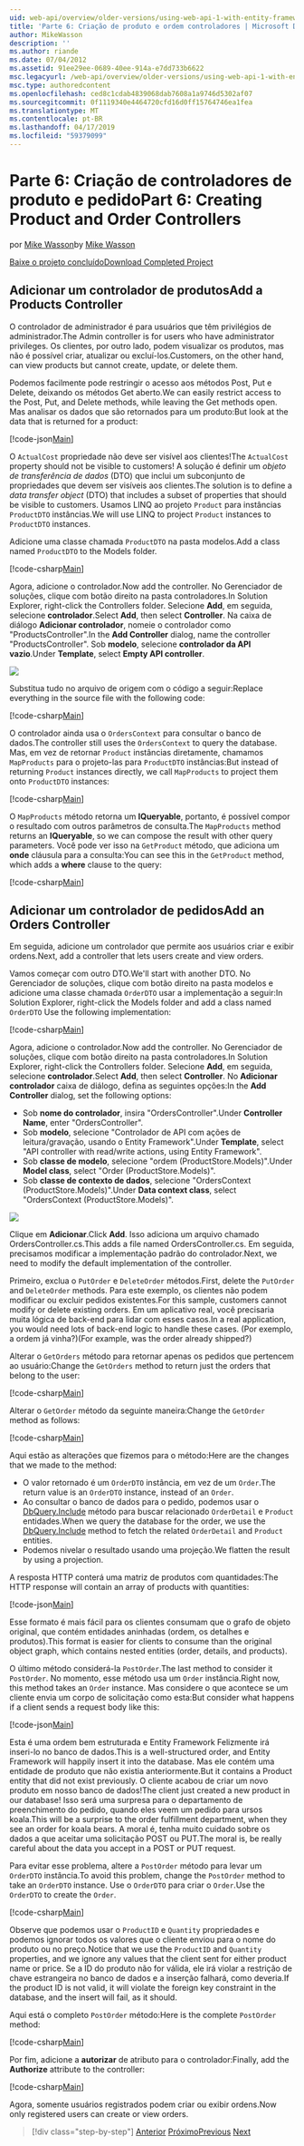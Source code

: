 ```yaml
---
uid: web-api/overview/older-versions/using-web-api-1-with-entity-framework-5/using-web-api-with-entity-framework-part-6
title: 'Parte 6: Criação de produto e ordem controladores | Microsoft Docs'
author: MikeWasson
description: ''
ms.author: riande
ms.date: 07/04/2012
ms.assetid: 91ee29ee-0689-40ee-914a-e7dd733b6622
msc.legacyurl: /web-api/overview/older-versions/using-web-api-1-with-entity-framework-5/using-web-api-with-entity-framework-part-6
msc.type: authoredcontent
ms.openlocfilehash: ced8c1cdab4839068dab7608a1a9746d5302af07
ms.sourcegitcommit: 0f1119340e4464720cfd16d0ff15764746ea1fea
ms.translationtype: MT
ms.contentlocale: pt-BR
ms.lasthandoff: 04/17/2019
ms.locfileid: "59379099"
---
```

# <a name="part-6-creating-product-and-order-controllers"></a><span data-ttu-id="e3509-102">Parte 6: Criação de controladores de produto e pedido</span><span class="sxs-lookup"><span data-stu-id="e3509-102">Part 6: Creating Product and Order Controllers</span></span>

<span data-ttu-id="e3509-103">por [Mike Wasson](https://github.com/MikeWasson)</span><span class="sxs-lookup"><span data-stu-id="e3509-103">by [Mike Wasson](https://github.com/MikeWasson)</span></span>

[<span data-ttu-id="e3509-104">Baixe o projeto concluído</span><span class="sxs-lookup"><span data-stu-id="e3509-104">Download Completed Project</span></span>](http://code.msdn.microsoft.com/ASP-NET-Web-API-with-afa30545)

## <a name="add-a-products-controller"></a><span data-ttu-id="e3509-105">Adicionar um controlador de produtos</span><span class="sxs-lookup"><span data-stu-id="e3509-105">Add a Products Controller</span></span>

<span data-ttu-id="e3509-106">O controlador de administrador é para usuários que têm privilégios de administrador.</span><span class="sxs-lookup"><span data-stu-id="e3509-106">The Admin controller is for users who have administrator privileges.</span></span> <span data-ttu-id="e3509-107">Os clientes, por outro lado, podem visualizar os produtos, mas não é possível criar, atualizar ou excluí-los.</span><span class="sxs-lookup"><span data-stu-id="e3509-107">Customers, on the other hand, can view products but cannot create, update, or delete them.</span></span>

<span data-ttu-id="e3509-108">Podemos facilmente pode restringir o acesso aos métodos Post, Put e Delete, deixando os métodos Get aberto.</span><span class="sxs-lookup"><span data-stu-id="e3509-108">We can easily restrict access to the Post, Put, and Delete methods, while leaving the Get methods open.</span></span> <span data-ttu-id="e3509-109">Mas analisar os dados que são retornados para um produto:</span><span class="sxs-lookup"><span data-stu-id="e3509-109">But look at the data that is returned for a product:</span></span>

[!code-json[Main](using-web-api-with-entity-framework-part-6/samples/sample1.json?highlight=1)]

<span data-ttu-id="e3509-110">O `ActualCost` propriedade não deve ser visível aos clientes!</span><span class="sxs-lookup"><span data-stu-id="e3509-110">The `ActualCost` property should not be visible to customers!</span></span> <span data-ttu-id="e3509-111">A solução é definir um *objeto de transferência de dados* (DTO) que inclui um subconjunto de propriedades que devem ser visíveis aos clientes.</span><span class="sxs-lookup"><span data-stu-id="e3509-111">The solution is to define a *data transfer object* (DTO) that includes a subset of properties that should be visible to customers.</span></span> <span data-ttu-id="e3509-112">Usamos LINQ ao projeto `Product` para instâncias `ProductDTO` instâncias.</span><span class="sxs-lookup"><span data-stu-id="e3509-112">We will use LINQ to project `Product` instances to `ProductDTO` instances.</span></span>

<span data-ttu-id="e3509-113">Adicione uma classe chamada `ProductDTO` na pasta modelos.</span><span class="sxs-lookup"><span data-stu-id="e3509-113">Add a class named `ProductDTO` to the Models folder.</span></span>

[!code-csharp[Main](using-web-api-with-entity-framework-part-6/samples/sample2.cs)]

<span data-ttu-id="e3509-114">Agora, adicione o controlador.</span><span class="sxs-lookup"><span data-stu-id="e3509-114">Now add the controller.</span></span> <span data-ttu-id="e3509-115">No Gerenciador de soluções, clique com botão direito na pasta controladores.</span><span class="sxs-lookup"><span data-stu-id="e3509-115">In Solution Explorer, right-click the Controllers folder.</span></span> <span data-ttu-id="e3509-116">Selecione **Add**, em seguida, selecione **controlador**.</span><span class="sxs-lookup"><span data-stu-id="e3509-116">Select **Add**, then select **Controller**.</span></span> <span data-ttu-id="e3509-117">Na caixa de diálogo **Adicionar controlador**, nomeie o controlador como &quot;ProductsController&quot;.</span><span class="sxs-lookup"><span data-stu-id="e3509-117">In the **Add Controller** dialog, name the controller &quot;ProductsController&quot;.</span></span> <span data-ttu-id="e3509-118">Sob **modelo**, selecione **controlador da API vazio**.</span><span class="sxs-lookup"><span data-stu-id="e3509-118">Under **Template**, select **Empty API controller**.</span></span>

![](using-web-api-with-entity-framework-part-6/_static/image1.png)

<span data-ttu-id="e3509-119">Substitua tudo no arquivo de origem com o código a seguir:</span><span class="sxs-lookup"><span data-stu-id="e3509-119">Replace everything in the source file with the following code:</span></span>

[!code-csharp[Main](using-web-api-with-entity-framework-part-6/samples/sample3.cs)]

<span data-ttu-id="e3509-120">O controlador ainda usa o `OrdersContext` para consultar o banco de dados.</span><span class="sxs-lookup"><span data-stu-id="e3509-120">The controller still uses the `OrdersContext` to query the database.</span></span> <span data-ttu-id="e3509-121">Mas, em vez de retornar `Product` instâncias diretamente, chamamos `MapProducts` para o projeto-las para `ProductDTO` instâncias:</span><span class="sxs-lookup"><span data-stu-id="e3509-121">But instead of returning `Product` instances directly, we call `MapProducts` to project them onto `ProductDTO` instances:</span></span>

[!code-csharp[Main](using-web-api-with-entity-framework-part-6/samples/sample4.cs?highlight=1)]

<span data-ttu-id="e3509-122">O `MapProducts` método retorna um **IQueryable**, portanto, é possível compor o resultado com outros parâmetros de consulta.</span><span class="sxs-lookup"><span data-stu-id="e3509-122">The `MapProducts` method returns an **IQueryable**, so we can compose the result with other query parameters.</span></span> <span data-ttu-id="e3509-123">Você pode ver isso na `GetProduct` método, que adiciona um **onde** cláusula para a consulta:</span><span class="sxs-lookup"><span data-stu-id="e3509-123">You can see this in the `GetProduct` method, which adds a **where** clause to the query:</span></span>

[!code-csharp[Main](using-web-api-with-entity-framework-part-6/samples/sample5.cs?highlight=2)]

## <a name="add-an-orders-controller"></a><span data-ttu-id="e3509-124">Adicionar um controlador de pedidos</span><span class="sxs-lookup"><span data-stu-id="e3509-124">Add an Orders Controller</span></span>

<span data-ttu-id="e3509-125">Em seguida, adicione um controlador que permite aos usuários criar e exibir ordens.</span><span class="sxs-lookup"><span data-stu-id="e3509-125">Next, add a controller that lets users create and view orders.</span></span>

<span data-ttu-id="e3509-126">Vamos começar com outro DTO.</span><span class="sxs-lookup"><span data-stu-id="e3509-126">We'll start with another DTO.</span></span> <span data-ttu-id="e3509-127">No Gerenciador de soluções, clique com botão direito na pasta modelos e adicione uma classe chamada `OrderDTO` usar a implementação a seguir:</span><span class="sxs-lookup"><span data-stu-id="e3509-127">In Solution Explorer, right-click the Models folder and add a class named `OrderDTO` Use the following implementation:</span></span>

[!code-csharp[Main](using-web-api-with-entity-framework-part-6/samples/sample6.cs)]

<span data-ttu-id="e3509-128">Agora, adicione o controlador.</span><span class="sxs-lookup"><span data-stu-id="e3509-128">Now add the controller.</span></span> <span data-ttu-id="e3509-129">No Gerenciador de soluções, clique com botão direito na pasta controladores.</span><span class="sxs-lookup"><span data-stu-id="e3509-129">In Solution Explorer, right-click the Controllers folder.</span></span> <span data-ttu-id="e3509-130">Selecione **Add**, em seguida, selecione **controlador**.</span><span class="sxs-lookup"><span data-stu-id="e3509-130">Select **Add**, then select **Controller**.</span></span> <span data-ttu-id="e3509-131">No **Adicionar controlador** caixa de diálogo, defina as seguintes opções:</span><span class="sxs-lookup"><span data-stu-id="e3509-131">In the **Add Controller** dialog, set the following options:</span></span>

- <span data-ttu-id="e3509-132">Sob **nome do controlador**, insira "OrdersController".</span><span class="sxs-lookup"><span data-stu-id="e3509-132">Under **Controller Name**, enter "OrdersController".</span></span>
- <span data-ttu-id="e3509-133">Sob **modelo**, selecione "Controlador de API com ações de leitura/gravação, usando o Entity Framework".</span><span class="sxs-lookup"><span data-stu-id="e3509-133">Under **Template**, select "API controller with read/write actions, using Entity Framework".</span></span>
- <span data-ttu-id="e3509-134">Sob **classe de modelo**, selecione &quot;ordem (ProductStore.Models)&quot;.</span><span class="sxs-lookup"><span data-stu-id="e3509-134">Under **Model class**, select &quot;Order (ProductStore.Models)&quot;.</span></span>
- <span data-ttu-id="e3509-135">Sob **classe de contexto de dados**, selecione &quot;OrdersContext (ProductStore.Models)&quot;.</span><span class="sxs-lookup"><span data-stu-id="e3509-135">Under **Data context class**, select &quot;OrdersContext (ProductStore.Models)&quot;.</span></span>

![](using-web-api-with-entity-framework-part-6/_static/image2.png)

<span data-ttu-id="e3509-136">Clique em **Adicionar**.</span><span class="sxs-lookup"><span data-stu-id="e3509-136">Click **Add**.</span></span> <span data-ttu-id="e3509-137">Isso adiciona um arquivo chamado OrdersController.cs.</span><span class="sxs-lookup"><span data-stu-id="e3509-137">This adds a file named OrdersController.cs.</span></span> <span data-ttu-id="e3509-138">Em seguida, precisamos modificar a implementação padrão do controlador.</span><span class="sxs-lookup"><span data-stu-id="e3509-138">Next, we need to modify the default implementation of the controller.</span></span>

<span data-ttu-id="e3509-139">Primeiro, exclua o `PutOrder` e `DeleteOrder` métodos.</span><span class="sxs-lookup"><span data-stu-id="e3509-139">First, delete the `PutOrder` and `DeleteOrder` methods.</span></span> <span data-ttu-id="e3509-140">Para este exemplo, os clientes não podem modificar ou excluir pedidos existentes.</span><span class="sxs-lookup"><span data-stu-id="e3509-140">For this sample, customers cannot modify or delete existing orders.</span></span> <span data-ttu-id="e3509-141">Em um aplicativo real, você precisaria muita lógica de back-end para lidar com esses casos.</span><span class="sxs-lookup"><span data-stu-id="e3509-141">In a real application, you would need lots of back-end logic to handle these cases.</span></span> <span data-ttu-id="e3509-142">(Por exemplo, a ordem já vinha?)</span><span class="sxs-lookup"><span data-stu-id="e3509-142">(For example, was the order already shipped?)</span></span>

<span data-ttu-id="e3509-143">Alterar o `GetOrders` método para retornar apenas os pedidos que pertencem ao usuário:</span><span class="sxs-lookup"><span data-stu-id="e3509-143">Change the `GetOrders` method to return just the orders that belong to the user:</span></span>

[!code-csharp[Main](using-web-api-with-entity-framework-part-6/samples/sample7.cs)]

<span data-ttu-id="e3509-144">Alterar o `GetOrder` método da seguinte maneira:</span><span class="sxs-lookup"><span data-stu-id="e3509-144">Change the `GetOrder` method as follows:</span></span>

[!code-csharp[Main](using-web-api-with-entity-framework-part-6/samples/sample8.cs)]

<span data-ttu-id="e3509-145">Aqui estão as alterações que fizemos para o método:</span><span class="sxs-lookup"><span data-stu-id="e3509-145">Here are the changes that we made to the method:</span></span>

- <span data-ttu-id="e3509-146">O valor retornado é um `OrderDTO` instância, em vez de um `Order`.</span><span class="sxs-lookup"><span data-stu-id="e3509-146">The return value is an `OrderDTO` instance, instead of an `Order`.</span></span>
- <span data-ttu-id="e3509-147">Ao consultar o banco de dados para o pedido, podemos usar o [DbQuery.Include](https://msdn.microsoft.com/library/gg696395) método para buscar relacionado `OrderDetail` e `Product` entidades.</span><span class="sxs-lookup"><span data-stu-id="e3509-147">When we query the database for the order, we use the [DbQuery.Include](https://msdn.microsoft.com/library/gg696395) method to fetch the related `OrderDetail` and `Product` entities.</span></span>
- <span data-ttu-id="e3509-148">Podemos nivelar o resultado usando uma projeção.</span><span class="sxs-lookup"><span data-stu-id="e3509-148">We flatten the result by using a projection.</span></span>

<span data-ttu-id="e3509-149">A resposta HTTP conterá uma matriz de produtos com quantidades:</span><span class="sxs-lookup"><span data-stu-id="e3509-149">The HTTP response will contain an array of products with quantities:</span></span>

[!code-json[Main](using-web-api-with-entity-framework-part-6/samples/sample9.json)]

<span data-ttu-id="e3509-150">Esse formato é mais fácil para os clientes consumam que o grafo de objeto original, que contém entidades aninhadas (ordem, os detalhes e produtos).</span><span class="sxs-lookup"><span data-stu-id="e3509-150">This format is easier for clients to consume than the original object graph, which contains nested entities (order, details, and products).</span></span>

<span data-ttu-id="e3509-151">O último método considerá-la `PostOrder`.</span><span class="sxs-lookup"><span data-stu-id="e3509-151">The last method to consider it `PostOrder`.</span></span> <span data-ttu-id="e3509-152">No momento, esse método usa um `Order` instância.</span><span class="sxs-lookup"><span data-stu-id="e3509-152">Right now, this method takes an `Order` instance.</span></span> <span data-ttu-id="e3509-153">Mas considere o que acontece se um cliente envia um corpo de solicitação como esta:</span><span class="sxs-lookup"><span data-stu-id="e3509-153">But consider what happens if a client sends a request body like this:</span></span>

[!code-json[Main](using-web-api-with-entity-framework-part-6/samples/sample10.json)]

<span data-ttu-id="e3509-154">Esta é uma ordem bem estruturada e Entity Framework Felizmente irá inseri-lo no banco de dados.</span><span class="sxs-lookup"><span data-stu-id="e3509-154">This is a well-structured order, and Entity Framework will happily insert it into the database.</span></span> <span data-ttu-id="e3509-155">Mas ele contém uma entidade de produto que não existia anteriormente.</span><span class="sxs-lookup"><span data-stu-id="e3509-155">But it contains a Product entity that did not exist previously.</span></span> <span data-ttu-id="e3509-156">O cliente acabou de criar um novo produto em nosso banco de dados!</span><span class="sxs-lookup"><span data-stu-id="e3509-156">The client just created a new product in our database!</span></span> <span data-ttu-id="e3509-157">Isso será uma surpresa para o departamento de preenchimento do pedido, quando eles veem um pedido para ursos koala.</span><span class="sxs-lookup"><span data-stu-id="e3509-157">This will be a surprise to the order fulfillment department, when they see an order for koala bears.</span></span> <span data-ttu-id="e3509-158">A moral é, tenha muito cuidado sobre os dados a que aceitar uma solicitação POST ou PUT.</span><span class="sxs-lookup"><span data-stu-id="e3509-158">The moral is, be really careful about the data you accept in a POST or PUT request.</span></span>

<span data-ttu-id="e3509-159">Para evitar esse problema, altere a `PostOrder` método para levar um `OrderDTO` instância.</span><span class="sxs-lookup"><span data-stu-id="e3509-159">To avoid this problem, change the `PostOrder` method to take an `OrderDTO` instance.</span></span> <span data-ttu-id="e3509-160">Use o `OrderDTO` para criar o `Order`.</span><span class="sxs-lookup"><span data-stu-id="e3509-160">Use the `OrderDTO` to create the `Order`.</span></span>

[!code-csharp[Main](using-web-api-with-entity-framework-part-6/samples/sample11.cs)]

<span data-ttu-id="e3509-161">Observe que podemos usar o `ProductID` e `Quantity` propriedades e podemos ignorar todos os valores que o cliente enviou para o nome do produto ou no preço.</span><span class="sxs-lookup"><span data-stu-id="e3509-161">Notice that we use the `ProductID` and `Quantity` properties, and we ignore any values that the client sent for either product name or price.</span></span> <span data-ttu-id="e3509-162">Se a ID do produto não for válida, ele irá violar a restrição de chave estrangeira no banco de dados e a inserção falhará, como deveria.</span><span class="sxs-lookup"><span data-stu-id="e3509-162">If the product ID is not valid, it will violate the foreign key constraint in the database, and the insert will fail, as it should.</span></span>

<span data-ttu-id="e3509-163">Aqui está o completo `PostOrder` método:</span><span class="sxs-lookup"><span data-stu-id="e3509-163">Here is the complete `PostOrder` method:</span></span>

[!code-csharp[Main](using-web-api-with-entity-framework-part-6/samples/sample12.cs)]

<span data-ttu-id="e3509-164">Por fim, adicione a **autorizar** de atributo para o controlador:</span><span class="sxs-lookup"><span data-stu-id="e3509-164">Finally, add the **Authorize** attribute to the controller:</span></span>

[!code-csharp[Main](using-web-api-with-entity-framework-part-6/samples/sample13.cs)]

<span data-ttu-id="e3509-165">Agora, somente usuários registrados podem criar ou exibir ordens.</span><span class="sxs-lookup"><span data-stu-id="e3509-165">Now only registered users can create or view orders.</span></span>

> [!div class="step-by-step"]
> <span data-ttu-id="e3509-166">[Anterior](using-web-api-with-entity-framework-part-5.md)
> [Próximo](using-web-api-with-entity-framework-part-7.md)</span><span class="sxs-lookup"><span data-stu-id="e3509-166">[Previous](using-web-api-with-entity-framework-part-5.md)
[Next](using-web-api-with-entity-framework-part-7.md)</span></span>
